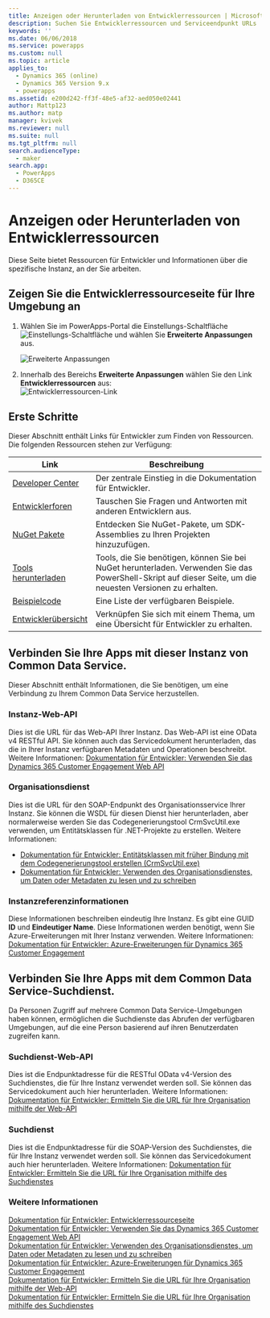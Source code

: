 ```yaml
---
title: Anzeigen oder Herunterladen von Entwicklerressourcen | MicrosoftDocs
description: Suchen Sie Entwicklerressourcen und Serviceendpunkt URLs
keywords: ''
ms.date: 06/06/2018
ms.service: powerapps
ms.custom: null
ms.topic: article
applies_to:
  - Dynamics 365 (online)
  - Dynamics 365 Version 9.x
  - powerapps
ms.assetid: e200d242-ff3f-48e5-af32-aed050e02441
author: Mattp123
ms.author: matp
manager: kvivek
ms.reviewer: null
ms.suite: null
ms.tgt_pltfrm: null
search.audienceType:
  - maker
search.app:
  - PowerApps
  - D365CE
---
```

<!-- TODO: The Developer Resources page have to be updated to match this page -->

# <a name="view-or-download-developer-resources"></a>Anzeigen oder Herunterladen von Entwicklerressourcen

Diese Seite bietet Ressourcen für Entwickler und Informationen über die spezifische Instanz, an der Sie arbeiten. 

## <a name="view-the-developer-resources-page-for-your-environment"></a>Zeigen Sie die Entwicklerressourceseite für Ihre Umgebung an

1. Wählen Sie im PowerApps-Portal die Einstellungs-Schaltfläche ![Einstellungs-Schaltfläche](../../administrator/media/settings-button-nav-bar.png) und wählen Sie **Erweiterte Anpassungen** aus.

    ![Erweiterte Anpassungen](media/advanced-customizations-menu.png)

1. Innerhalb des Bereichs **Erweiterte Anpassungen** wählen Sie den Link **Entwicklerressourcen** aus:<br />![Entwicklerressourcen-Link](media/developer-resources-link.png)

## <a name="getting-started"></a>Erste Schritte 

Dieser Abschnitt enthält Links für Entwickler zum Finden von Ressourcen. Die folgenden Ressourcen stehen zur Verfügung:


|Link |Beschreibung|
|---------|---------|
|[Developer Center](https://go.microsoft.com/fwlink/?LinkId=551006)|Der zentrale Einstieg in die Dokumentation für Entwickler.|
|[Entwicklerforen](https://go.microsoft.com/fwlink/?LinkId=550993)|Tauschen Sie Fragen und Antworten mit anderen Entwicklern aus.|
|[NuGet Pakete](https://go.microsoft.com/fwlink/?LinkId=550994)|Entdecken Sie NuGet-Pakete, um SDK-Assemblies zu Ihren Projekten hinzuzufügen.|
|[Tools herunterladen](https://go.microsoft.com/fwlink/?LinkID=512122)|Tools, die Sie benötigen, können Sie bei NuGet herunterladen. Verwenden Sie das PowerShell-Skript auf dieser Seite, um die neuesten Versionen zu erhalten.|
|[Beispielcode](https://go.microsoft.com/fwlink/?LinkId=553007)|Eine Liste der verfügbaren Beispiele.|
|[Entwicklerübersicht](https://go.microsoft.com/fwlink/?LinkId=550995)|Verknüpfen Sie sich mit einem Thema, um eine Übersicht für Entwickler zu erhalten.|

<!-- TODO update 512122 to go to https://docs.microsoft.com/dynamics365/customer-engagement/developer/download-tools-nuget -->


## <a name="connect-your-apps-to-this-instance-of-common-data-service"></a>Verbinden Sie Ihre Apps mit dieser Instanz von Common Data Service.

Dieser Abschnitt enthält Informationen, die Sie benötigen, um eine Verbindung zu Ihrem Common Data Service herzustellen.

### <a name="instance-web-api"></a>Instanz-Web-API

Dies ist die URL für das Web-API Ihrer Instanz. Das Web-API ist eine OData v4 RESTful API. Sie können auch das Servicedokument herunterladen, das die in Ihrer Instanz verfügbaren Metadaten und Operationen beschreibt. Weitere Informationen: [Dokumentation für Entwickler: Verwenden Sie das Dynamics 365 Customer Engagement Web API](/dynamics365/customer-engagement/developer/use-microsoft-dynamics-365-web-api)

### <a name="organization-service"></a>Organisationsdienst

Dies ist die URL für den SOAP-Endpunkt des Organisationsservice Ihrer Instanz.
Sie können die WSDL für diesen Dienst hier herunterladen, aber normalerweise werden Sie das Codegenerierungstool CrmSvcUtil.exe verwenden, um Entitätsklassen für .NET-Projekte zu erstellen. Weitere Informationen: 
- [Dokumentation für Entwickler: Entitätsklassen mit früher Bindung mit dem Codegenerierungstool erstellen (CrmSvcUtil.exe)](/dynamics365/customer-engagement/developer/org-service/create-early-bound-entity-classes-code-generation-tool)
- [Dokumentation für Entwickler: Verwenden des Organisationsdienstes, um Daten oder Metadaten zu lesen und zu schreiben](/dynamics365/customer-engagement/developer/org-service/use-organization-service-read-write-data-metadata)

### <a name="instance-reference-information"></a>Instanzreferenzinformationen

Diese Informationen beschreiben eindeutig Ihre Instanz. Es gibt eine GUID **ID** und **Eindeutiger Name**.
Diese Informationen werden benötigt, wenn Sie Azure-Erweiterungen mit Ihrer Instanz verwenden.
Weitere Informationen: [Dokumentation für Entwickler: Azure-Erweiterungen für Dynamics 365 Customer Engagement](/dynamics365/customer-engagement/developer/azure-extensions)

## <a name="connect-your-apps-to-the-common-data-service-discovery-service"></a>Verbinden Sie Ihre Apps mit dem Common Data Service-Suchdienst.

Da Personen Zugriff auf mehrere Common Data Service-Umgebungen haben können, ermöglichen die Suchdienste das Abrufen der verfügbaren Umgebungen, auf die eine Person basierend auf ihren Benutzerdaten zugreifen kann.

### <a name="discovery-web-api"></a>Suchdienst-Web-API

Dies ist die Endpunktadresse für die RESTful OData v4-Version des Suchdienstes, die für Ihre Instanz verwendet werden soll. Sie können das Servicedokument auch hier herunterladen.
Weitere Informationen: [Dokumentation für Entwickler: Ermitteln Sie die URL für Ihre Organisation mithilfe der Web-API](/dynamics365/customer-engagement/developer/webapi/discover-url-organization-web-api)


### <a name="discovery-service"></a>Suchdienst

Dies ist die Endpunktadresse für die SOAP-Version des Suchdienstes, die für Ihre Instanz verwendet werden soll. Sie können das Servicedokument auch hier herunterladen.
Weitere Informationen: [Dokumentation für Entwickler: Ermitteln Sie die URL für Ihre Organisation mithilfe des Suchdienstes](/dynamics365/customer-engagement/developer/org-service/discover-url-organization-organization-service)
  
### <a name="more-information"></a>Weitere Informationen

[Dokumentation für Entwickler: Entwicklerressourceseite](/dynamics365/customer-engagement/developer/developer-resources-page)<br />
[Dokumentation für Entwickler: Verwenden Sie das Dynamics 365 Customer Engagement Web API](/dynamics365/customer-engagement/developer/use-microsoft-dynamics-365-web-api)<br />
[Dokumentation für Entwickler: Verwenden des Organisationsdienstes, um Daten oder Metadaten zu lesen und zu schreiben](/dynamics365/customer-engagement/developer/org-service/use-organization-service-read-write-data-metadata)<br />
[Dokumentation für Entwickler: Azure-Erweiterungen für Dynamics 365 Customer Engagement](/dynamics365/customer-engagement/developer/azure-extensions)<br />
[Dokumentation für Entwickler: Ermitteln Sie die URL für Ihre Organisation mithilfe der Web-API](/dynamics365/customer-engagement/developer/webapi/discover-url-organization-web-api)<br />
[Dokumentation für Entwickler: Ermitteln Sie die URL für Ihre Organisation mithilfe des Suchdienstes](/dynamics365/customer-engagement/developer/org-service/discover-url-organization-organization-service)
  

